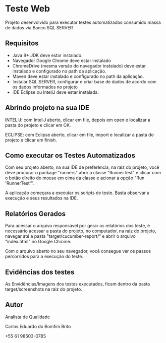 # Teste Web

Projeto desenvolvido para executar testes automatizados consumido massa de dados via Banco SQL SERVER


##  Requisitos
* Java 8+ JDK deve estar instalado.
* Navegador Google Chrome deve estar instalado
* ChromeDrive (mesma versão do navegador instalado) deve estar instalado e configurado no path da aplicação.
* Maven deve estar instalado e configurado no path da aplicação.
* Instalar SQL SERVER, configurar e criar base de dados de acordo com os dados informados no projeto
* IDE Eclipse ou InteliJ deve estar instalada.


##  Abrindo projeto na sua IDE

INTELIJ: com InteliJ aberto, clicar em file, depois em open e localizar a pasta do projeto e clicar em OK.

ECLIPSE: com Eclipse aberto,  clicar em file, import e localizar a pasta do projeto e clicar em finish.

## Como executar os Testes Automatizados

Com seu projeto aberto, na sua IDE de preferência, na raiz do projeto, você deve procurar o package "runners" abrir a classe "RunnerTest" e clicar com o botão direito do mouse em cima da classe e acionar a opção "Run 'RunnerTest'".

A aplicação começara a executar os scripts de teste. Basta observar a execução e seus resultados na IDE.


## Relatórios Gerados

Para acessar o arquivo responsável por gerar os relatórios dos teste, é necessário acessar a pasta do projeto, no computador, na raiz do projeto, navegar até a pasta "target/cucumber-report/" e abrir o arquivo "index.html" no Google Chrome.

Com o arquivo aberto no seu navegador, você consegue ver os passos percorridos para a execução do teste.

## Evidências dos testes

As Envidências/Imagens dos testes executados, ficam dentro da pasta target/screenshots na raiz do projeto.

##  Autor

Analista de Qualidade

Carlos Eduardo do Bomfim Brito

+55 61 98503-0785
